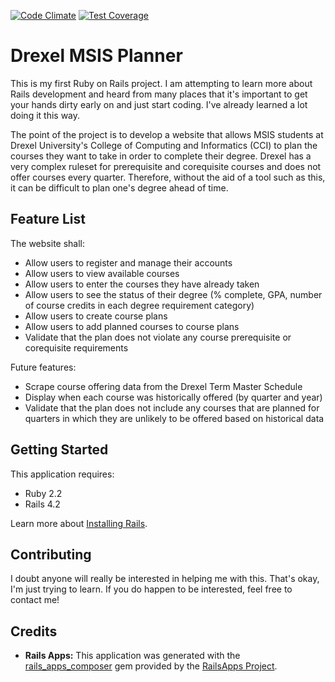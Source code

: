 [![Code Climate](https://codeclimate.com/github/robwise/drexel_msis_planner/badges/gpa.svg)](https://codeclimate.com/github/robwise/drexel_msis_planner)
[![Test Coverage](https://codeclimate.com/github/robwise/drexel_msis_planner/badges/coverage.svg)](https://codeclimate.com/github/robwise/drexel_msis_planner)
# Drexel MSIS Planner
This is my first Ruby on Rails project. I am attempting to learn more about Rails development and heard from many places that it's important to get your hands dirty early on and just start coding. I've already learned a lot doing it this way.

The point of the project is to develop a website that allows MSIS students at Drexel University's College of Computing and Informatics (CCI) to plan the courses they want to take in order to complete their degree. Drexel has a very complex ruleset for prerequisite and corequisite courses and does not offer courses every quarter. Therefore, without the aid of a tool such as this, it can be difficult to plan one's degree ahead of time.

## Feature List
The website shall:
- Allow users to register and manage their accounts
- Allow users to view available courses
- Allow users to enter the courses they have already taken
- Allow users to see the status of their degree (% complete, GPA, number of course credits in each degree requirement category)
- Allow users to create course plans
- Allow users to add planned courses to course plans
- Validate that the plan does not violate any course prerequisite or corequisite requirements

Future features:
- Scrape course offering data from the Drexel Term Master Schedule
- Display when each course was historically offered (by quarter and year)
- Validate that the plan does not include any courses that are planned for quarters in which they are unlikely to be offered based on historical data

## Getting Started
This application requires:

- Ruby 2.2
- Rails 4.2

Learn more about [Installing Rails](http://railsapps.github.io/installing-rails.html).

<!-- ## Documentation and Support -->

<!-- ## Issues -->

<!-- ## Similar Projects -->

## Contributing
I doubt anyone will really be interested in helping me with this. That's okay, I'm just trying to learn. If you do happen to be interested, feel free to contact me!

## Credits

- __Rails Apps:__ This application was generated with the [rails_apps_composer](https://github.com/RailsApps/rails_apps_composer) gem provided by the [RailsApps Project](http://railsapps.github.io/).

<!-- ## License -->
